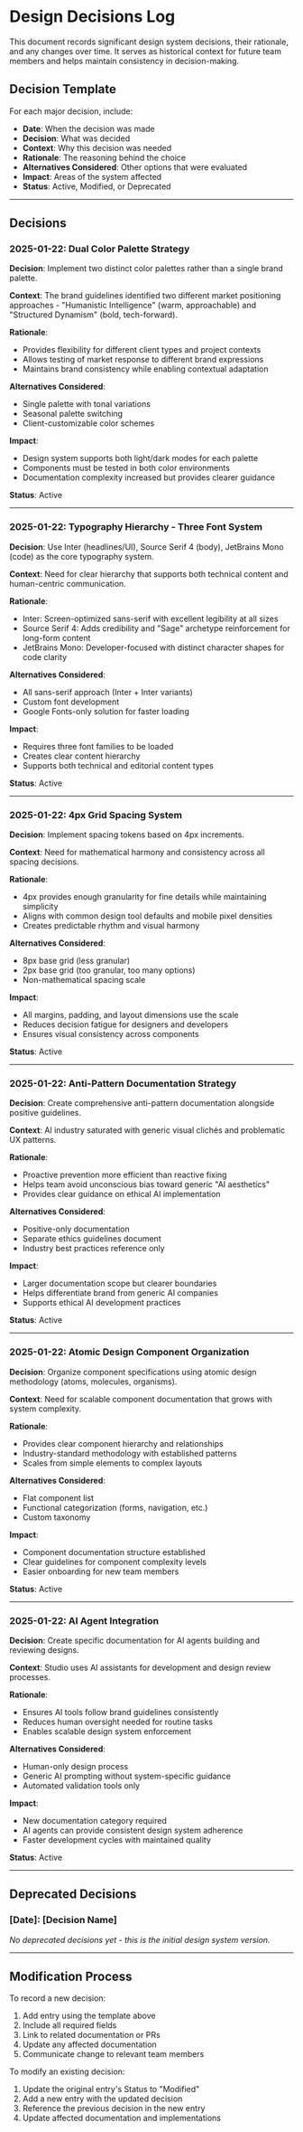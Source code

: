 # Design Decisions Log

This document records significant design system decisions, their rationale, and any changes over time. It serves as historical context for future team members and helps maintain consistency in decision-making.

## Decision Template

For each major decision, include:
- **Date**: When the decision was made
- **Decision**: What was decided
- **Context**: Why this decision was needed
- **Rationale**: The reasoning behind the choice
- **Alternatives Considered**: Other options that were evaluated
- **Impact**: Areas of the system affected
- **Status**: Active, Modified, or Deprecated

---

## Decisions

### 2025-01-22: Dual Color Palette Strategy

**Decision**: Implement two distinct color palettes rather than a single brand palette.

**Context**: The brand guidelines identified two different market positioning approaches - "Humanistic Intelligence" (warm, approachable) and "Structured Dynamism" (bold, tech-forward). 

**Rationale**: 
- Provides flexibility for different client types and project contexts
- Allows testing of market response to different brand expressions
- Maintains brand consistency while enabling contextual adaptation

**Alternatives Considered**:
- Single palette with tonal variations
- Seasonal palette switching
- Client-customizable color schemes

**Impact**: 
- Design system supports both light/dark modes for each palette
- Components must be tested in both color environments
- Documentation complexity increased but provides clearer guidance

**Status**: Active

---

### 2025-01-22: Typography Hierarchy - Three Font System

**Decision**: Use Inter (headlines/UI), Source Serif 4 (body), JetBrains Mono (code) as the core typography system.

**Context**: Need for clear hierarchy that supports both technical content and human-centric communication.

**Rationale**:
- Inter: Screen-optimized sans-serif with excellent legibility at all sizes
- Source Serif 4: Adds credibility and "Sage" archetype reinforcement for long-form content
- JetBrains Mono: Developer-focused with distinct character shapes for code clarity

**Alternatives Considered**:
- All sans-serif approach (Inter + Inter variants)
- Custom font development
- Google Fonts-only solution for faster loading

**Impact**: 
- Requires three font families to be loaded
- Creates clear content hierarchy
- Supports both technical and editorial content types

**Status**: Active

---

### 2025-01-22: 4px Grid Spacing System

**Decision**: Implement spacing tokens based on 4px increments.

**Context**: Need for mathematical harmony and consistency across all spacing decisions.

**Rationale**:
- 4px provides enough granularity for fine details while maintaining simplicity
- Aligns with common design tool defaults and mobile pixel densities
- Creates predictable rhythm and visual harmony

**Alternatives Considered**:
- 8px base grid (less granular)
- 2px base grid (too granular, too many options)
- Non-mathematical spacing scale

**Impact**: 
- All margins, padding, and layout dimensions use the scale
- Reduces decision fatigue for designers and developers
- Ensures visual consistency across components

**Status**: Active

---

### 2025-01-22: Anti-Pattern Documentation Strategy

**Decision**: Create comprehensive anti-pattern documentation alongside positive guidelines.

**Context**: AI industry saturated with generic visual clichés and problematic UX patterns.

**Rationale**:
- Proactive prevention more efficient than reactive fixing
- Helps team avoid unconscious bias toward generic "AI aesthetics"
- Provides clear guidance on ethical AI implementation

**Alternatives Considered**:
- Positive-only documentation
- Separate ethics guidelines document
- Industry best practices reference only

**Impact**: 
- Larger documentation scope but clearer boundaries
- Helps differentiate brand from generic AI companies
- Supports ethical AI development practices

**Status**: Active

---

### 2025-01-22: Atomic Design Component Organization

**Decision**: Organize component specifications using atomic design methodology (atoms, molecules, organisms).

**Context**: Need for scalable component documentation that grows with system complexity.

**Rationale**:
- Provides clear component hierarchy and relationships
- Industry-standard methodology with established patterns
- Scales from simple elements to complex layouts

**Alternatives Considered**:
- Flat component list
- Functional categorization (forms, navigation, etc.)
- Custom taxonomy

**Impact**: 
- Component documentation structure established
- Clear guidelines for component complexity levels
- Easier onboarding for new team members

**Status**: Active

---

### 2025-01-22: AI Agent Integration

**Decision**: Create specific documentation for AI agents building and reviewing designs.

**Context**: Studio uses AI assistants for development and design review processes.

**Rationale**:
- Ensures AI tools follow brand guidelines consistently
- Reduces human oversight needed for routine tasks
- Enables scalable design system enforcement

**Alternatives Considered**:
- Human-only design process
- Generic AI prompting without system-specific guidance
- Automated validation tools only

**Impact**: 
- New documentation category required
- AI agents can provide consistent design system adherence
- Faster development cycles with maintained quality

**Status**: Active

---

## Deprecated Decisions

### [Date]: [Decision Name]
*No deprecated decisions yet - this is the initial design system version.*

---

## Modification Process

To record a new decision:

1. Add entry using the template above
2. Include all required fields
3. Link to related documentation or PRs
4. Update any affected documentation
5. Communicate change to relevant team members

To modify an existing decision:

1. Update the original entry's Status to "Modified"
2. Add a new entry with the updated decision
3. Reference the previous decision in the new entry
4. Update affected documentation and implementations